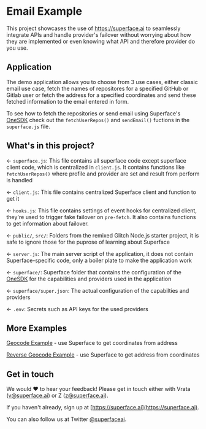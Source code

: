 # Email Example

This project showcases the use of <https://superface.ai> to seamlessly integrate APIs and handle provider's failover without worrying about how they are implemented or even knowing what API and therefore provider do you use.

## Application

The demo application allows you to choose from 3 use cases, either classic email use case, fetch the names of repositores for a specified GitHub or Gitlab user or fetch the address for a specified coordinates and send these fetched information to the email entered in form.

To see how to fetch the repositories or send email using Superface's [OneSDK](https://github.com/superfaceai/one-sdk-js) check out the `fetchUserRepos()` and `sendEmail()` fuctions in the `superface.js` file.

## What's in this project?

← `superface.js`: This file contains all superface code except superface client code, which is centralized in `client.js`. It contains functions like `fetchUserRepos()` where profile and provider are set and result from perform is handled

← `client.js`: This file contains centralized Superface client and function to get it

← `hooks.js`: This file contains settings of event hooks for centralized client, they're used to trigger fake failover on `pre-fetch`. It also contains functions to get information about failover.

← `public/`, `src/`: Folders from the remixed Glitch Node.js starter project, it is safe to ignore those for the puprose of learning about Superface

← `server.js`: The main server script of the application, it does not contain Superface-specific code, only a boiler plate to make the application work

← `superface/`: Superface folder that contains the configuration of the [OneSDK](https://github.com/superfaceai/one-sdk-js) for the capabilities and providers used in the application

← `superface/super.json`: The actual configuration of the capabilties and providers

← `.env`: Secrets such as API keys for the used providers

## More Examples

[Geocode Example](https://glitch.com/edit/#!/superface-geocode) - use Superface to get coordinates from address

[Reverse Geocode Example](https://glitch.com/edit/#!/reverse-geocode-superface) - use Superface to get address from coordinates

## Get in touch

We would ❤️ to hear your feedback! Please get in touch either with Vrata (<a href="mailto:v@superface.ai">v@superface.ai</a>) or Z (<a href="mailto:z@superface.ai">z@superface.ai</a>).

If you haven't already, sign up at [https://superface.ai](https://superface.ai).

You can also follow us at Twitter [@superfaceai](https://twitter.com/superfaceai).
